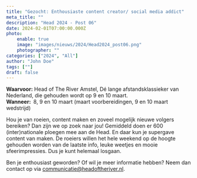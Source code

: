 ```yaml
---
title: "Gezocht: Enthousiaste content creator/ social media addict"
meta_title: ""
description: "Head 2024 - Post 06"
date: 2024-02-01T07:00:00.000Z
photo:
    enable: true
    image: "images/nieuws/2024/Head2024_post06.png"
    photographer: ""
categories: ["2024", "All"]
author: "John Doe"
tags: [""]
draft: false
---
```


**Waarvoor:** Head of The River Amstel, Dé lange afstandsklassieker van Nederland, die gehouden wordt op 9 en 10 maart.   
**Wanneer:** 8, 9 en 10 maart (maart voorbereidingen, 9 en 10 maart wedstrijd)

Hou je van roeien, content maken en zoveel mogelijk nieuwe volgers bereiken? Dan zijn we op zoek naar jou!
Gemiddeld doen er 600 (inter)nationale ploegen mee aan de Head. En daar kun je supergave content van maken.
De roeiers willen het hele weekend op de hoogte gehouden worden van de laatste info, leuke weetjes en mooie sfeerimpressies. Dus je kunt helemaal losgaan.

Ben je enthousiast geworden? Of wil je meer informatie hebben? Neem dan contact op via communicatie@headoftheriver.nl.
